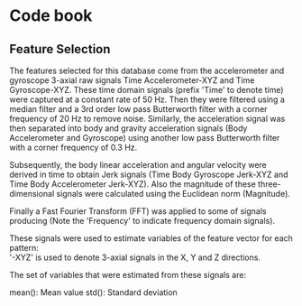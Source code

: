 # Code book
## Feature Selection 

The features selected for this database come from the accelerometer and gyroscope 3-axial raw signals Time Accelerometer-XYZ and Time Gyroscope-XYZ. These time domain signals (prefix 'Time' to denote time) were captured at a constant rate of 50 Hz. Then they were filtered using a median filter and a 3rd order low pass Butterworth filter with a corner frequency of 20 Hz to remove noise. Similarly, the acceleration signal was then separated into body and gravity acceleration signals (Body Accelerometer and Gyroscope) using another low pass Butterworth filter with a corner frequency of 0.3 Hz. 

Subsequently, the body linear acceleration and angular velocity were derived in time to obtain Jerk signals (Time Body Gyroscope Jerk-XYZ and Time Body Accelerometer Jerk-XYZ). Also the magnitude of these three-dimensional signals were calculated using the Euclidean norm (Magnitude). 

Finally a Fast Fourier Transform (FFT) was applied to some of signals producing (Note the 'Frequency' to indicate frequency domain signals). 

These signals were used to estimate variables of the feature vector for each pattern:  
'-XYZ' is used to denote 3-axial signals in the X, Y and Z directions.


The set of variables that were estimated from these signals are: 

mean(): Mean value
std(): Standard deviation
